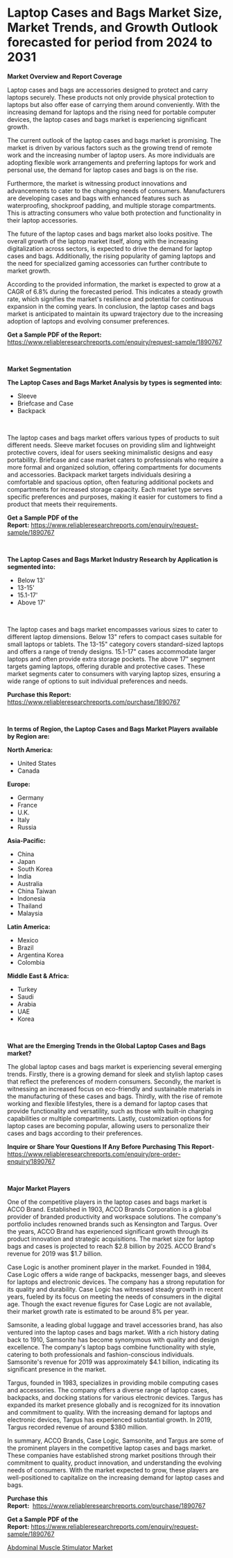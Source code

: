 <p><h1>Laptop Cases and Bags Market Size, Market Trends, and Growth Outlook forecasted for period from 2024 to 2031</h1></p><p><strong>Market Overview and Report Coverage</strong></p>
<p><p>Laptop cases and bags are accessories designed to protect and carry laptops securely. These products not only provide physical protection to laptops but also offer ease of carrying them around conveniently. With the increasing demand for laptops and the rising need for portable computer devices, the laptop cases and bags market is experiencing significant growth.</p><p>The current outlook of the laptop cases and bags market is promising. The market is driven by various factors such as the growing trend of remote work and the increasing number of laptop users. As more individuals are adopting flexible work arrangements and preferring laptops for work and personal use, the demand for laptop cases and bags is on the rise.</p><p>Furthermore, the market is witnessing product innovations and advancements to cater to the changing needs of consumers. Manufacturers are developing cases and bags with enhanced features such as waterproofing, shockproof padding, and multiple storage compartments. This is attracting consumers who value both protection and functionality in their laptop accessories.</p><p>The future of the laptop cases and bags market also looks positive. The overall growth of the laptop market itself, along with the increasing digitalization across sectors, is expected to drive the demand for laptop cases and bags. Additionally, the rising popularity of gaming laptops and the need for specialized gaming accessories can further contribute to market growth.</p><p>According to the provided information, the market is expected to grow at a CAGR of 6.8% during the forecasted period. This indicates a steady growth rate, which signifies the market's resilience and potential for continuous expansion in the coming years. In conclusion, the laptop cases and bags market is anticipated to maintain its upward trajectory due to the increasing adoption of laptops and evolving consumer preferences.</p></p>
<p><strong>Get a Sample PDF of the Report:</strong> <a href="https://www.reliableresearchreports.com/enquiry/request-sample/1890767">https://www.reliableresearchreports.com/enquiry/request-sample/1890767</a></p>
<p>&nbsp;</p>
<p><strong>Market Segmentation</strong></p>
<p><strong>The Laptop Cases and Bags Market Analysis by types is segmented into:</strong></p>
<p><ul><li>Sleeve</li><li>Briefcase and Case</li><li>Backpack</li></ul></p>
<p>&nbsp;</p>
<p><p>The laptop cases and bags market offers various types of products to suit different needs. Sleeve market focuses on providing slim and lightweight protective covers, ideal for users seeking minimalistic designs and easy portability. Briefcase and case market caters to professionals who require a more formal and organized solution, offering compartments for documents and accessories. Backpack market targets individuals desiring a comfortable and spacious option, often featuring additional pockets and compartments for increased storage capacity. Each market type serves specific preferences and purposes, making it easier for customers to find a product that meets their requirements.</p></p>
<p><strong>Get a Sample PDF of the Report:</strong>&nbsp;<a href="https://www.reliableresearchreports.com/enquiry/request-sample/1890767">https://www.reliableresearchreports.com/enquiry/request-sample/1890767</a></p>
<p>&nbsp;</p>
<p><strong>The Laptop Cases and Bags Market Industry Research by Application is segmented into:</strong></p>
<p><ul><li>Below 13'</li><li>13-15'</li><li>15.1-17'</li><li>Above 17'</li></ul></p>
<p>&nbsp;</p>
<p><p>The laptop cases and bags market encompasses various sizes to cater to different laptop dimensions. Below 13" refers to compact cases suitable for small laptops or tablets. The 13-15" category covers standard-sized laptops and offers a range of trendy designs. 15.1-17" cases accommodate larger laptops and often provide extra storage pockets. The above 17" segment targets gaming laptops, offering durable and protective cases. These market segments cater to consumers with varying laptop sizes, ensuring a wide range of options to suit individual preferences and needs.</p></p>
<p><strong>Purchase this Report:</strong>&nbsp; <a href="https://www.reliableresearchreports.com/purchase/1890767">https://www.reliableresearchreports.com/purchase/1890767</a></p>
<p>&nbsp;</p>
<p><strong>In terms of Region, the Laptop Cases and Bags Market Players available by Region are:</strong></p>
<p>
    <p> <strong> North America: </strong>
        <ul>
            <li>United States</li>
            <li>Canada</li>
        </ul>
        </p> 
    <p> <strong> Europe: </strong>
        <ul>
            <li>Germany</li>
            <li>France</li>
            <li>U.K.</li>
            <li>Italy</li>
            <li>Russia</li>
        </ul>
        </p> 
    <p> <strong> Asia-Pacific: </strong>
        <ul>
            <li>China</li>
            <li>Japan</li>
            <li>South Korea</li>
            <li>India</li>
            <li>Australia</li>
            <li>China Taiwan</li>
            <li>Indonesia</li>
            <li>Thailand</li>
            <li>Malaysia</li>
        </ul>
        </p> 
    <p> <strong> Latin America: </strong>
        <ul>
            <li>Mexico</li>
            <li>Brazil</li>
            <li>Argentina Korea</li>
            <li>Colombia</li>
        </ul>
        </p> 
    <p> <strong> Middle East & Africa: </strong>
        <ul>
            <li>Turkey</li>
            <li>Saudi</li>
            <li>Arabia</li>
            <li>UAE</li>
            <li>Korea</li>
        </ul>
    </p>
    </p>
<p>&nbsp;</p>
<p><strong>What are the Emerging Trends in the Global Laptop Cases and Bags market?</strong></p>
<p><p>The global laptop cases and bags market is experiencing several emerging trends. Firstly, there is a growing demand for sleek and stylish laptop cases that reflect the preferences of modern consumers. Secondly, the market is witnessing an increased focus on eco-friendly and sustainable materials in the manufacturing of these cases and bags. Thirdly, with the rise of remote working and flexible lifestyles, there is a demand for laptop cases that provide functionality and versatility, such as those with built-in charging capabilities or multiple compartments. Lastly, customization options for laptop cases are becoming popular, allowing users to personalize their cases and bags according to their preferences.</p></p>
<p><strong>Inquire or Share Your Questions If Any Before Purchasing This Report</strong>- <a href="https://www.reliableresearchreports.com/enquiry/pre-order-enquiry/1890767">https://www.reliableresearchreports.com/enquiry/pre-order-enquiry/1890767</a></p>
<p>&nbsp;</p>
<p><strong>Major Market Players</strong></p>
<p><p>One of the competitive players in the laptop cases and bags market is ACCO Brand. Established in 1903, ACCO Brands Corporation is a global provider of branded productivity and workspace solutions. The company's portfolio includes renowned brands such as Kensington and Targus. Over the years, ACCO Brand has experienced significant growth through its product innovation and strategic acquisitions. The market size for laptop bags and cases is projected to reach $2.8 billion by 2025. ACCO Brand's revenue for 2019 was $1.7 billion.</p><p>Case Logic is another prominent player in the market. Founded in 1984, Case Logic offers a wide range of backpacks, messenger bags, and sleeves for laptops and electronic devices. The company has a strong reputation for its quality and durability. Case Logic has witnessed steady growth in recent years, fueled by its focus on meeting the needs of consumers in the digital age. Though the exact revenue figures for Case Logic are not available, their market growth rate is estimated to be around 8% per year.</p><p>Samsonite, a leading global luggage and travel accessories brand, has also ventured into the laptop cases and bags market. With a rich history dating back to 1910, Samsonite has become synonymous with quality and design excellence. The company's laptop bags combine functionality with style, catering to both professionals and fashion-conscious individuals. Samsonite's revenue for 2019 was approximately $4.1 billion, indicating its significant presence in the market.</p><p>Targus, founded in 1983, specializes in providing mobile computing cases and accessories. The company offers a diverse range of laptop cases, backpacks, and docking stations for various electronic devices. Targus has expanded its market presence globally and is recognized for its innovation and commitment to quality. With the increasing demand for laptops and electronic devices, Targus has experienced substantial growth. In 2019, Targus recorded revenue of around $380 million.</p><p>In summary, ACCO Brands, Case Logic, Samsonite, and Targus are some of the prominent players in the competitive laptop cases and bags market. These companies have established strong market positions through their commitment to quality, product innovation, and understanding the evolving needs of consumers. With the market expected to grow, these players are well-positioned to capitalize on the increasing demand for laptop cases and bags.</p></p>
<p><strong>Purchase this Report:</strong>&nbsp;&nbsp;<a href="https://www.reliableresearchreports.com/purchase/1890767">https://www.reliableresearchreports.com/purchase/1890767</a></p>
<p></p>
<p><strong>Get a Sample PDF of the Report:</strong>&nbsp;<a href="https://www.reliableresearchreports.com/enquiry/request-sample/1890767">https://www.reliableresearchreports.com/enquiry/request-sample/1890767</a></p>
<p><p><a href="https://github.com/bobicer/Market-Research-Report-List-1/blob/main/abdominal-muscle-stimulator-market.md">Abdominal Muscle Stimulator Market</a></p></p>